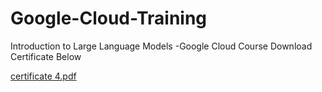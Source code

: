 # Google-Cloud-Training
Introduction to Large Language Models -Google Cloud Course 
Download Certificate Below

[certificate 4.pdf](https://github.com/user-attachments/files/16461529/certificate.4.pdf)
